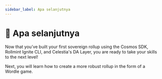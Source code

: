 ```yaml
---
sidebar_label: Apa selanjutnya
---
```


# 👀 Apa selanjutnya

Now that you’ve built your first sovereign rollup using the Cosmos SDK, Rollmint Ignite CLI, and Celestia's DA Layer, you are ready to take your skills to the next level!

Next, you will learn how to create a more robust rollup in the form of a Wordle game.
